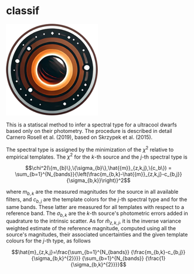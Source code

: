 # classif

<img src="https://github.com/marinadalponte/classif/blob/main/logo/cropped_logo.png" width="250">

This is a statiscal method to infer a spectral type for a ultracool dwarfs based only on their photometry. The procedure is described in detail Carnero Rosell et al. (2019), based on Skrzypek et al. (2015). 

The spectral type is assigned by the minimization of the $\chi^2$ relative to empirical templates. The $\chi^2$ for the $k$-th source and the $j$-th spectral type is

```math
\chi^2(\{m_{b}\},\{\sigma_{b}\},\hat{{m}}_{z,k,j},\{c_b\}) = \sum_{b=1}^{N_{bands}}{\left(\frac{m_{b,k}-\hat{{m}}_{z,k,j}-c_{b,j}}{\sigma_{b,k}}\right)}^2
```

where $m_{b,k}$ are the measured magnitudes for the source in all available filters, and $c_{b,j}$ are the template colors for the $j$-th spectral type and for the same bands. These latter are measured for all templates with respect to a reference band. The $\sigma_{b,k}$ are the $k$-th source's photometric errors added in quadrature to the intrinsic scatter. As for $\hat{{m}}_{z,k,j}$, it is the inverse variance weighted estimate of the reference magnitude, computed using all the source's magnitudes, their associated uncertainties and the given template colours for the $j$-th type, as follows

```math
\hat{m}_{z,k,j}=\frac{\sum_{b=1}^{N_{bands}} {\frac{m_{b,k}-c_{b,j}}{\sigma_{b,k}^{2}}}} {\sum_{b=1}^{N_{bands}} {\frac{1}{\sigma_{b,k}^{2}}}}
```
